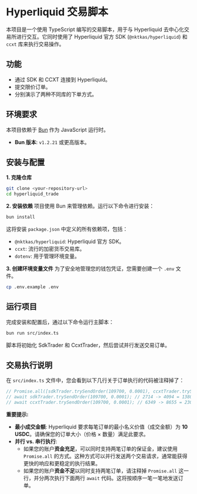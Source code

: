 # Hyperliquid 交易脚本

本项目是一个使用 TypeScript 编写的交易脚本，用于与 Hyperliquid 去中心化交易所进行交互。它同时使用了 Hyperliquid 官方 SDK (`@nktkas/hyperliquid`) 和 `ccxt` 库来执行交易操作。

## 功能
- 通过 SDK 和 CCXT 连接到 Hyperliquid。
- 提交限价订单。
- 分别演示了两种不同库的下单方式。

## 环境要求
本项目依赖于 [Bun](https://bun.sh/) 作为 JavaScript 运行时。
- **Bun 版本**: `v1.2.21` 或更高版本。

## 安装与配置

**1. 克隆仓库**
```bash
git clone <your-repository-url>
cd hyperliquid_trade
```

**2. 安装依赖**
项目使用 Bun 来管理依赖。运行以下命令进行安装：
```bash
bun install
```
这将安装 `package.json` 中定义的所有依赖项，包括：
- `@nktkas/hyperliquid`: Hyperliquid 官方 SDK。
- `ccxt`: 流行的加密货币交易库。
- `dotenv`: 用于管理环境变量。

**3. 创建环境变量文件**
为了安全地管理您的钱包凭证，您需要创建一个 `.env` 文件。
```bash
cp .env.example .env
```

## 运行项目
完成安装和配置后，通过以下命令运行主脚本：
```bash
bun run src/index.ts
```
脚本将初始化 SdkTrader 和 CcxtTrader，然后尝试并行发送交易订单。

## 交易执行说明
在 `src/index.ts` 文件中，您会看到以下几行关于订单执行的代码被注释掉了：

```typescript
// Promise.all([sdkTrader.trySendOrder(109700, 0.0001), ccxtTrader.trySendOrder(109700, 0.0001)]);
// await sdkTrader.trySendOrder(109700, 0.0001); // 2714 -> 4094 = 1380ms
// await ccxtTrader.trySendOrder(109700, 0.0001); // 6349 -> 8655 = 2306ms
```

**重要提示:**
- **最小成交金额**: Hyperliquid 要求每笔订单的最小名义价值（成交金额）为 **10 USDC**。请确保您的订单大小（价格 × 数量）满足此要求。
- **并行 vs. 串行执行**:
    - 如果您的账户**资金充足**，可以同时支持两笔订单的保证金，建议使用 `Promise.all` 的方式。这种方式可以并行发送两个交易请求，通常能获得更快的响应和更稳定的执行结果。
    - 如果您的账户**资金不足**以同时支持两笔订单，请注释掉 `Promise.all` 这一行，并分两次执行下面两行 `await` 代码。这将按顺序一笔一笔地发送订单。

